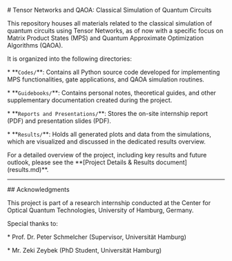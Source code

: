 \# Tensor Networks and QAOA: Classical Simulation of Quantum Circuits


This repository houses all materials related to the classical simulation of quantum circuits using Tensor Networks, as of now with a specific focus on Matrix Product States (MPS) and Quantum Approximate Optimization Algorithms (QAOA).



It is organized into the following directories:



\*   \*\*`Codes/`\*\*: Contains all Python source code developed for implementing MPS functionalities, gate applications, and QAOA simulation routines.

\*   \*\*`Guidebooks/`\*\*: Contains personal notes, theoretical guides, and other supplementary documentation created during the project.

\*   \*\*`Reports and Presentations/`\*\*: Stores the on-site internship report (PDF) and presentation slides (PDF).

\*   \*\*`Results/`\*\*: Holds all generated plots and data from the simulations, which are visualized and discussed in the dedicated results overview.



For a detailed overview of the project, including key results and future outlook, please see the \*\*\[Project Details \& Results document](results.md)\*\*.



---



\## Acknowledgments



This project is part of a research internship conducted at the Center for Optical Quantum Technologies, University of Hamburg, Germany.



Special thanks to:

\*   Prof. Dr. Peter Schmelcher (Supervisor, Universität Hamburg)

\*   Mr. Zeki Zeybek (PhD Student, Universität Hamburg)

